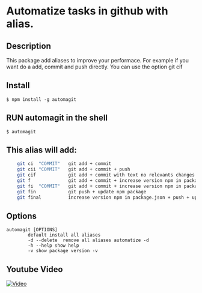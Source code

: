 # Automatize tasks in github with alias. 
## Description
 This package add aliases to improve your performace. For example if you want
 do a add, commit and push directly. You can use the option git cif

## Install

```$ npm install -g automagit```




## RUN automagit in the shell

```$ automagit```


## This alias will add:

```bash
    git ci  "COMMIT"   git add + commit
	git cii "COMMIT"   git add + commit + push
	git cif            git add + commit with text no relevants changes + push
	git f              git add + commit + increase version npm in package.json + push + update npm package
	git fi  "COMMIT"   git add + commit + increase version npm in package.json + push + update npm package
	git fin            git push + update npm package
	git final          increase version npm in package.json + push + update npm package
```



## Options

```
automagit [OPTIONS]
        default install all aliases
		-d --delete  remove all aliases automatize -d
		-h --help show help
		-v show package version -v
```



## Youtube Video


[![Video](http://oi67.tinypic.com/34eqqsy.jpg)](https://www.youtube.com/watch?v=xr9-FqQ2NzM&feature=youtu.be)

